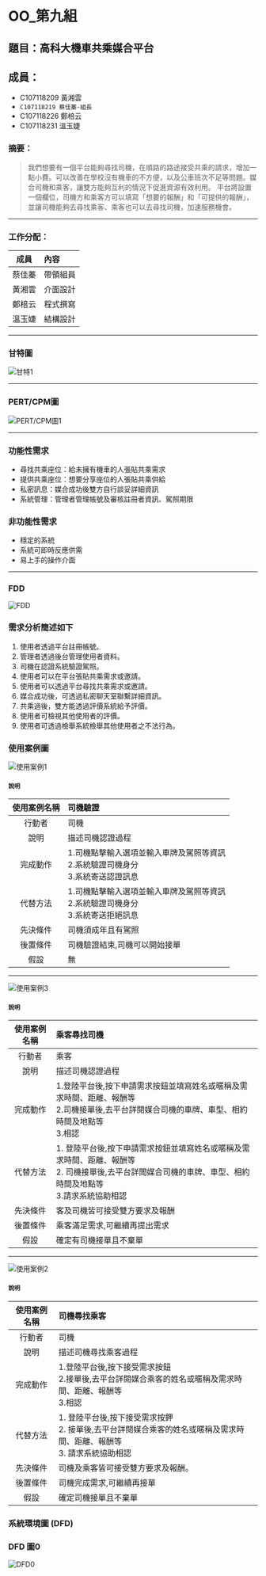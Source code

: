 # OO_第九組
## 題目：高科大機車共乘媒合平台 
## 成員：
 * C107118209 黃湘雲
 * `C107118219 蔡佳蓁-組長`
 * C107118226 鄭棓云
 * C107118231 溫玉婕 
### 摘要：
> 我們想要有一個平台能夠尋找司機，在順路的路途接受共乘的請求，增加一點小費。可以改善在學校沒有機車的不方便，以及公車班次不足等問題。媒合司機和乘客，讓雙方能夠互利的情況下促進資源有效利用。
> 平台將設置一個欄位，司機方和乘客方可以填寫「想要的報酬」和「可提供的報酬」，並讓司機能夠去尋找乘客、乘客也可以去尋找司機，加速服務機會。
***
### 工作分配：
| 成員 | 內容 |
| :---------: |:----------------- |
| 蔡佳蓁 | 帶領組員 |
| 黃湘雲 | 介面設計 |
| 鄭棓云 | 程式撰寫 |
| 溫玉婕 | 結構設計 |
***
### 甘特圖
![甘特1](甘特.jpg)
***
### PERT/CPM圖
![PERT/CPM圖1](PERT_CPM圖.jpg)
***
### 功能性需求
* 尋找共乘座位：給未擁有機車的人張貼共乘需求
* 提供共乘座位：想要分享座位的人張貼共乘供給
* 私密訊息：媒合成功後雙方自行談妥詳細資訊
* 系統管理：管理者管理帳號及審核註冊者資訊、駕照期限
### 非功能性需求
* 穩定的系統
* 系統可即時反應供需
* 易上手的操作介面
***
### FDD
![FDD](FDD.jpg)

### 需求分析簡述如下
1. 使用者透過平台註冊帳號。
2. 管理者透過後台管理使用者資料。
3. 司機在認證系統驗證駕照。
4. 使用者可以在平台張貼共乘需求或邀請。
5. 使用者可以透過平台尋找共乘需求或邀請。
6. 媒合成功後，可透過私密聊天室聯繫詳細資訊。
7. 共乘過後，雙方能透過評價系統給予評價。
8. 使用者可檢視其他使用者的評價。
9. 使用者可透過檢舉系統檢舉其他使用者之不法行為。

### 使用案例圖
![使用案例1](使用案例1.jpg)
#### `說明`
| 使用案例名稱 | 司機驗證 |
| :---------: |:----------------- |
| 行動者 | 司機 |
| 說明 | 描述司機認證過程 |
| 完成動作 | 1.司機點撃輸入選項並輸入車牌及駕照等資訊<br>2.系統驗證司機身分<br>3.系統寄送認證訊息 |
| 代替方法 | 1.司機點擊輸入選項並輸入車牌及駕照等資訊<br>2.系統驗證司機身分<br>3.系統寄送拒絕訊息 |
| 先決條件 | 司機須成年且有駕照 |
| 後置條件 | 司機驗證結束,司機可以開始接單 |
| 假設 | 無 |
***
![使用案例3](使用案例3.jpg)
#### `說明`
| 使用案例名稱 | 乘客尋找司機 |
| :---------: |:----------------- |
| 行動者 | 乘客 |
| 說明 | 描述司機認證過程 |
| 完成動作 | 1.登陸平台後,按下申請需求按鈕並填寫姓名或暱稱及需求時間、距離、報酬等<br>2.司機接單後,去平台詳閱媒合司機的車牌、車型、相約時間及地點等<br>3.相認 |
| 代替方法 | 1. 登陸平台後,按下申請需求按鈕並填寫姓名或暱稱及需求時間、距離、報酬等<br>2. 司機接單後,去平台詳閲媒合司機的車牌、車型、相約時間及地點等<br>3.請求系統協助相認 |
| 先決條件 | 客及司機皆可接受雙方要求及報酬 |
| 後置條件 | 乘客滿足需求,可繼續再提出需求 |
| 假設 | 確定有司機接單且不棄單 |
***
![使用案例2](使用案例2.jpg)
#### `說明`
| 使用案例名稱 | 司機尋找乘客 |
| :---------: |:----------------- |
| 行動者 | 司機 |
| 說明 | 描述司機尋找乘客過程 |
| 完成動作 | 1.登陸平台後,按下接受需求按鈕<br>2.接單後,去平台詳閱媒合乘客的姓名或暱稱及需求時間、距離、報酬等<br>3.相認 |
| 代替方法 | 1. 登陸平台後,按下接受需求按鉀<br>2. 接單後,去平台詳閱媒合乘客的姓名或暱稱及需求時間、距離、報酬等<br>3. 請求系統協助相認 |
| 先決條件 | 司機及乘客皆可接受雙方要求及報酬。 |
| 後置條件 | 司機完成需求,可繼續再接單 |
| 假設 | 確定司機接單且不棄單 |
### 系統環境圖 (DFD)

### DFD 圖0
![DFD0](DFD0.jpg)
